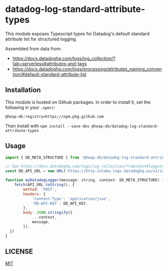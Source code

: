 # datadog-log-standard-attribute-types

This module exposes Typescript types for Datadog's default standard attribute list for structured logging.

Assembled from data from:
- https://docs.datadoghq.com/logs/log_collection/?tab=serverless#attributes-and-tags
- https://docs.datadoghq.com/logs/processing/attributes_naming_convention/#default-standard-attribute-list

## Installation

This module is hosted on Github packages. In order to install it, set the following in your `.npmrc`:

```
@heap-dk:registry=https://npm.pkg.github.com
```

Then install with `npm install --save-dev @heap-dk/datadog-log-standard-attribute-types`

## Usage

```js
import { DD_META_STRUCTURE } from '@heap-dk/datadog-log-standard-attribute-types';

// See https://docs.datadoghq.com/logs/log_collection/?tab=host#logging-endpoints
const DD_API_URL = new URL(`https://http-intake.logs.datadoghq.eu/v1/input`);

function myDatadogLogger(message: string, context: DD_META_STRUCTURE) {
    fetch(API_URL.toString(), {
        method: 'POST',
        headers: {
            'Content-Type': 'application/json',
            'DD-API-KEY': DD_API_KEY,
        },
        body: JSON.stringify({
            ...context,
            message,
        }),
  })
}
```

## LICENSE

[MIT](https://tldrlegal.com/license/mit-license)

